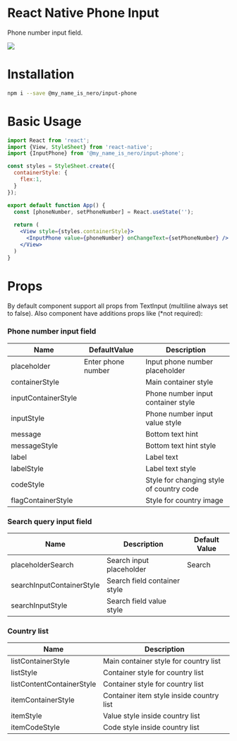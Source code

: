 # React Native Phone Input

Phone number input field.

![](example.gif)


# Installation

```sh
npm i --save @my_name_is_nero/input-phone
```


# Basic Usage
```jsx
import React from 'react';
import {View, StyleSheet} from 'react-native';
import {InputPhone} from '@my_name_is_nero/input-phone';

const styles = StyleSheet.create({
  containerStyle: {
    flex:1,
  }
});

export default function App() {
  const [phoneNumber, setPhoneNumber] = React.useState('');
  
  return (
    <View style={styles.containerStyle}>
      <InputPhone value={phoneNumber} onChangeText={setPhoneNumber} />
    </View>
  )
}
```

# Props
By default component support all props from TextInput (multiline always set to false). Also component have additions props like (*not required):

### Phone number input field

| Name | DefaultValue | Description |
|---|---|---|
| placeholder | Enter phone number | Input phone number placeholder |
| containerStyle | | Main container style | 
| inputContainerStyle | | Phone number input container style |
| inputStyle | | Phone number input value style | 
| message | | Bottom text hint |
| messageStyle | | Bottom text hint style |
| label | | Label text |
| labelStyle | | Label text style |
| codeStyle | | Style for changing style of country code |
| flagContainerStyle | | Style for country image |

### Search query input field

| Name | Description | Default Value |
| --- | --- | --- |
| placeholderSearch | Search input placeholder | Search |
| searchInputContainerStyle | Search field container style | |
| searchInputStyle | Search field value style | |

### Country list
| Name | Description | 
| --- | --- |
| listContainerStyle | Main container style for country list | 
| listStyle | Container style for country list | 
| listContentContainerStyle | Container style for country list | 
| itemContainerStyle | Container item style inside country list | 
| itemStyle | Value style inside country list | 
| itemCodeStyle | Code style inside country list |
  
  
